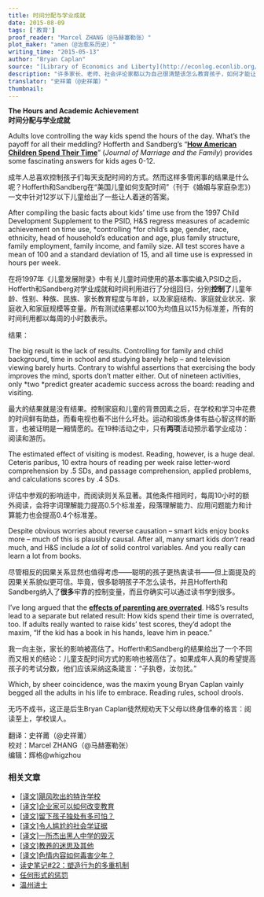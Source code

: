 ```yaml
---
title: 时间分配与学业成就
date: 2015-08-09
tags: ['教育']
proof_reader: "Marcel ZHANG（@马赫塞勒张）"
plot_maker: "amen（@治愈系历史）"
writing_time: "2015-05-13"
author: "Bryan Caplan"
source: "[Library of Economics and Liberty](http://econlog.econlib.org/archives/2015/05/the_hours_acade.html)"
description: "许多家长、老师、社会评论家都以为自己很清楚该怎么教育孩子，如何才能让孩子更好的成长，或者如一些家长所追求的：如何让孩子提高学习成绩，人人都有很多看法，往往还很自信，似乎道理显白得根本没必要解释，本文介绍的一项研究，或许会让他们大跌眼镜。"
translator: "史祥莆（@史祥莆）"
thumbnail:
---
```


**The Hours and Academic Achievement**  
**时间分配与学业成就**

Adults love controlling the way kids spend the hours of the day. What’s the payoff for all their meddling? Hofferth and Sandberg’s “[**How American Children Spend Their Time**](http://deepblue.lib.umich.edu/bitstream/handle/2027.42/73393/j.1741-3737.2001.00295?sequence=1)” (*Journal of Marriage and the Family*) provides some fascinating answers for kids ages 0-12.

成年人总喜欢控制孩子们每天支配时间的方式。然而这样多管闲事的结果是什么呢？Hofferth和Sandberg在“美国儿童如何支配时间”（刊于《婚姻与家庭杂志》）一文中针对12岁以下儿童给出了一些让人着迷的答案。

After compiling the basic facts about kids’ time use from the 1997 Child Development Supplement to the PSID, H&S regress measures of academic achievement on time use, *controlling *for child’s age, gender, race, ethnicity, head of household’s education and age, plus family structure, family employment, family income, and family size. All test scores have a mean of 100 and a standard deviation of 15, and all time use is expressed in hours per week.

在将1997年《儿童发展附录》中有关儿童时间使用的基本事实编入PSID之后，Hofferth和Sandberg对学业成就和时间利用进行了分组回归，分别**控制了**儿童年龄、性别、种族、民族、家长教育程度与年龄，以及家庭结构、家庭就业状况、家庭收入和家庭规模等变量。所有测试结果都以100为均值且以15为标准差，所有的时间利用都以每周的小时数表示。

结果：

The big result is the lack of results. Controlling for family and child background, time in school and studying barely help – and television viewing barely hurts. Contrary to wishful assertions that exercising the body improves the mind, sports don’t matter either. Out of nineteen activities, only *two *predict greater academic success across the board: reading and visiting.

最大的结果就是没有结果。控制家庭和儿童的背景因素之后，在学校和学习中花费的时间鲜有助益，而看电视也看不出什么坏处。运动和锻炼身体有益心智这样的断言，也被证明是一厢情愿的。在19种活动之中，只有**两项**活动预示着学业成功：阅读和游历。

The estimated effect of visiting is modest. Reading, however, is a huge deal. Ceteris paribus, 10 extra hours of reading per week raise letter-word comprehension by .5 SDs, and passage comprehension, applied problems, and calculations scores by .4 SDs.

评估中参观的影响适中，而阅读则关系显著。其他条件相同时，每周10小时的额外阅读，会将字词理解能力提高0.5个标准差，段落理解能力、应用问题能力和计算能力也会提高0.4个标准差。

Despite obvious worries about reverse causation – smart kids enjoy books more – much of this is plausibly causal. After all, many smart kids *don’t* read much, and H&S include a *lot* of solid control variables. And you really can learn a lot from books.

尽管相反的因果关系显然也值得考虑——聪明的孩子更热衷读书——但上面提及的因果关系貌似更可信。毕竟，很多聪明孩子不怎么读书，并且Hofferth和Sandberg纳入了**很多**牢靠的控制变量，而且你确实可以通过读书学到很多。

I’ve long argued that the [**effects of parenting are overrated**](http://www.amazon.com/gp/product/046501867X?ie=UTF8&tag=bryacaplwebp-20&linkCode=as2&camp=1789&creative=9325&creativeASIN=046501867X). H&S’s results lead to a separate but related result: How kids spend their time is overrated, too. If adults really wanted to raise kids’ test scores, they’d adopt the maxim, “If the kid has a book in his hands, leave him in peace.”

我一向主张，家长的影响被高估了。Hofferth和Sandberg的结果给出了一个不同而又相关的结论：儿童支配时间方式的影响也被高估了。如果成年人真的希望提高孩子的考试分数，他们应该采纳这条箴言：“子执卷，汝勿扰。”

Which, by sheer coincidence, was the maxim young Bryan Caplan vainly begged all the adults in his life to embrace. Reading rules, school drools.

无巧不成书，这正是后生Bryan Caplan徒然规劝天下父母以终身信奉的格言：阅读至上，学校误人。


翻译：史祥莆（@史祥莆）  
校对：Marcel ZHANG（@马赫塞勒张）  
编辑：辉格@whigzhou

### 相关文章

* [[译文]飓风吹出的特许学校](https://headsalon.org/archives/7547.html "[译文]飓风吹出的特许学校")
* [[译文]企业家可以如何改变教育](https://headsalon.org/archives/7525.html "[译文]企业家可以如何改变教育")
* [[译文]留下孩子独处有多可怕？](https://headsalon.org/archives/7513.html "[译文]留下孩子独处有多可怕？")
* [[译文]令人尴尬的社会学证据](https://headsalon.org/archives/7481.html "[译文]令人尴尬的社会学证据")
* [[译文]一所杰出黑人中学的毁灭](https://headsalon.org/archives/7478.html "[译文]一所杰出黑人中学的毁灭")
* [[译文]教养的迷思及其他](https://headsalon.org/archives/7476.html "[译文]教养的迷思及其他")
* [[译文]色情内容如何毒害少年？](https://headsalon.org/archives/7470.html "[译文]色情内容如何毒害少年？")
* [读史笔记#22：塑造行为的多重机制](https://headsalon.org/archives/7463.html "读史笔记#22：塑造行为的多重机制")
* [任何形式的惩罚](https://headsalon.org/archives/7774.html "任何形式的惩罚")
* [温州进士](https://headsalon.org/archives/7595.html "温州进士")
